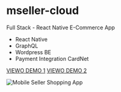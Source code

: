 # mseller-cloud
Full Stack - React Native E-Commerce App


- React Native
- GraphQL
- Wordpress BE
- Payment Integration CardNet

[VIEWO DEMO 1](https://youtube.com/shorts/aLK8OvMf4dM?feature=share)
[VIEWO DEMO 2](https://youtu.be/Q3IX6saGy4k)


![Mobile Seller Shopping App](/doc/mseller-shopping.jpeg)



